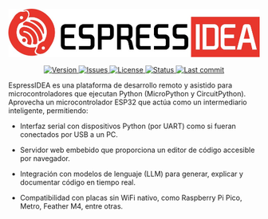<p align="center">
  <img src="assets/logo.jpg" alt="Logo del proyecto" width="600"/>
</p>

<p align="center">
  <a href="https://github.com/tu_usuario/tu_repositorio">
    <img alt="Version"
         src="https://img.shields.io/badge/version-1.0.0-000000?style=for-the-badge&logo=github&logoColor=white&labelColor=E93529">
  </a>
  <a href="https://github.com/tu_usuario/tu_repositorio/issues">
    <img alt="Issues"
         src="https://img.shields.io/badge/issues-open-000000?style=for-the-badge&logo=github&logoColor=white&labelColor=E93529">
  </a>
  <a href="#">
    <img alt="License"
         src="https://img.shields.io/badge/license-CC--BY--NC-000000?style=for-the-badge&logo=open-source-initiative&logoColor=white&labelColor=E93529">
  </a>
  <a href="#">
    <img alt="Status"
         src="https://img.shields.io/badge/status-Experimental-000000?style=for-the-badge&logo=python&logoColor=white&labelColor=E93529">
  </a>
  <a href="https://github.com/tu_usuario/tu_repositorio/commits/main">
    <img alt="Last commit"
         src="https://img.shields.io/badge/last_commit-Latest-000000?style=for-the-badge&logo=git&logoColor=white&labelColor=E93529">
  </a>
</p>




EspressIDEA es una plataforma de desarrollo remoto y asistido para microcontroladores que ejecutan Python (MicroPython y CircuitPython). Aprovecha un microcontrolador ESP32 que actúa como un intermediario inteligente, permitiendo:

- Interfaz serial con dispositivos Python (por UART) como si fueran conectados por USB a un PC.

- Servidor web embebido que proporciona un editor de código accesible por navegador.

- Integración con modelos de lenguaje (LLM) para generar, explicar y documentar código en tiempo real.

- Compatibilidad con placas sin WiFi nativo, como Raspberry Pi Pico, Metro, Feather M4, entre otras.

